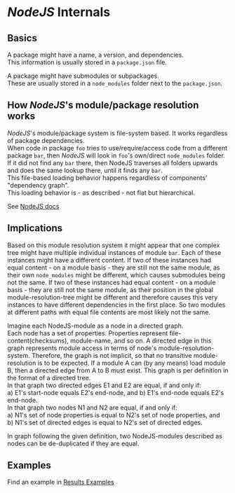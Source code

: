 # _NodeJS_ Internals

## Basics

A package might have a name, a version, and dependencies.  
This information is usually stored in a `package.json` file.

A package might have submodules or subpackages.  
These are usually stored in a `node_modules` folder next to the `package.json`.

## How _NodeJS_'s module/package resolution works

_NodeJS_'s module/package system is file-system based. It works regardless of package dependencies.  
When code in package `foo` tries to use/require/access code from a different package `bar`,
then _NodeJS_ will look in `foo`'s own/direct `node_modules` folder.
If it did not find any `bar` there, then NodeJS traverses all folders upwards and does the same lookup there,
until it finds any `bar`.  
This file-based loading behavior happens regardless of components' "dependency graph".  
This loading behavior is - as described - not flat but hierarchical.

See [NodeJS docs](https://nodejs.org/api/packages.html#introduction)

## Implications

Based on this module resolution system it might appear that one complex tree might have multiple individual
instances of module `bar`.
Each of these instances might have a different content.
If two of these instances had equal content - on a module basis - they are still not the same module,
as their own `node_modules` might be different, which causes submodules being not the same.
If two of these instances had equal content - on a module basis - they are still not the same module,
as their position in the global module-resolution-tree might be different and therefore causes this very instances
to have different dependencies in the first place. 
So two modules at different paths with equal file contents are most likely not the same.

Imagine each NodeJS-module as a node in a directed graph.  
Each node has a set of properties. Properties represent file-content(checksums), module-name, and so on.
A directed edge in this graph represents module access in terms of node's module-resolution-system.
Therefore, the graph is not implicit, so that no transitive module-resolution is to be expected.
If a module A can (by any means) load module B, then a directed edge from A to B must exist.
This graph is per definition in the format of a directed tree.  
In that graph two directed edges E1 and E2 are equal, if and only if:  
a) E1's start-node equals E2's end-node, and
b) E1's end-node equals E2's end-node.  
In that graph two nodes N1 and N2 are equal, if and only if:  
a) N1's set of node properties is equal to N2's set of node properties, and  
b) N1's set of directed edges is equal to N2's set of directed edges.

In graph following the given definition, two NodeJS-modules described as nodes can be de-duplicated if they are equal.

## Examples

Find an example in [Results Examples](result.md#examples-and-visualisation )
